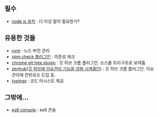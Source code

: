 ## 필수 
* [node js 설치](https://nodejs.org/ko/) : 더 이상 말이 필요한가?

## 유용한 것들
* [nvm](http://vnthf.github.io/blog/nodejs/) : 노드 버전 관리
* [npm check 플러그인](https://github.com/dylang/npm-check) : 의존성 체크 
* [chrome git tree plugin](https://chrome.google.com/webstore/detail/octotree/bkhaagjahfmjljalopjnoealnfndnagc) : 갓 허브 크롬 플러그인. 소스를 트리구조로 보여줌
* [zenhub(깃 허브에 이슈관리 기능을 강화 시켜줌!!!)](https://chrome.google.com/webstore/detail/zenhub-for-github/ogcgkffhplmphkaahpmffcafajaocjbd/related) : 깃 허브 크롬 플러그인. 이슈관리에 칸반요소 도입 등.
* [typings](https://www.npmjs.com/package/typings) : 코드 어시스트 제공  
   
## 그밖에...
* [es6 console](http://es6console.com/) :  es6 콘솔